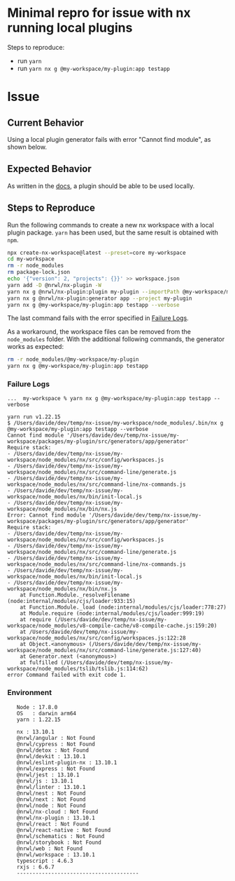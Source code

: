 # Minimal repro for issue with nx running local plugins

Steps to reproduce:

- run `yarn`
- run `yarn nx g @my-workspace/my-plugin:app testapp`

# Issue

<!-- Please do your best to fill out all of the sections below! -->

## Current Behavior

<!-- What is the behavior that currently you experience? -->

Using a local plugin generator fails with error "Cannot find module", as shown below.

## Expected Behavior

<!-- What is the behavior that you expect to happen? -->
<!-- Is this a regression? .i.e Did this used to be the behavior at one point?  -->

As written in the [docs](https://nx.dev/nx-plugin/overview#using-your-nx-plugin), a plugin should be able to be used locally.

## Steps to Reproduce

<!-- Help us help you by making it easy for us to reproduce your issue! -->

<!-- Can you reproduce this on https://github.com/nrwl/nx-examples? -->
<!-- If so, open a PR with your changes and link it below. -->
<!-- If not, please provide a minimal Github repo -->
<!-- At the very least, provide as much detail as possible to help us reproduce the issue -->

<!-- Remove this line -->

Run the following commands to create a new nx workspace with a local plugin package. `yarn` has been used, but the same result is obtained with `npm`.

```sh
npx create-nx-workspace@latest --preset=core my-workspace
cd my-workspace
rm -r node_modules
rm package-lock.json
echo '{"version": 2, "projects": {}}' >> workspace.json
yarn add -D @nrwl/nx-plugin -W
yarn nx g @nrwl/nx-plugin:plugin my-plugin --importPath @my-workspace/my-plugin
yarn nx g @nrwl/nx-plugin:generator app --project my-plugin
yarn nx g @my-workspace/my-plugin:app testapp --verbose
```

The last command fails with the error specified in [Failure Logs](#failure-logs).

As a workaround, the workspace files can be removed from the `node_modules` folder. With the additional following commands, the generator works as expected:

```sh
rm -r node_modules/@my-workspace/my-plugin
yarn nx g @my-workspace/my-plugin:app testapp
```

### Failure Logs

<!-- Please include any relevant log snippets or files here. -->

```
...  my-workspace % yarn nx g @my-workspace/my-plugin:app testapp --verbose

yarn run v1.22.15
$ /Users/davide/dev/temp/nx-issue/my-workspace/node_modules/.bin/nx g @my-workspace/my-plugin:app testapp --verbose
Cannot find module '/Users/davide/dev/temp/nx-issue/my-workspace/packages/my-plugin/src/generators/app/generator'
Require stack:
- /Users/davide/dev/temp/nx-issue/my-workspace/node_modules/nx/src/config/workspaces.js
- /Users/davide/dev/temp/nx-issue/my-workspace/node_modules/nx/src/command-line/generate.js
- /Users/davide/dev/temp/nx-issue/my-workspace/node_modules/nx/src/command-line/nx-commands.js
- /Users/davide/dev/temp/nx-issue/my-workspace/node_modules/nx/bin/init-local.js
- /Users/davide/dev/temp/nx-issue/my-workspace/node_modules/nx/bin/nx.js
Error: Cannot find module '/Users/davide/dev/temp/nx-issue/my-workspace/packages/my-plugin/src/generators/app/generator'
Require stack:
- /Users/davide/dev/temp/nx-issue/my-workspace/node_modules/nx/src/config/workspaces.js
- /Users/davide/dev/temp/nx-issue/my-workspace/node_modules/nx/src/command-line/generate.js
- /Users/davide/dev/temp/nx-issue/my-workspace/node_modules/nx/src/command-line/nx-commands.js
- /Users/davide/dev/temp/nx-issue/my-workspace/node_modules/nx/bin/init-local.js
- /Users/davide/dev/temp/nx-issue/my-workspace/node_modules/nx/bin/nx.js
    at Function.Module._resolveFilename (node:internal/modules/cjs/loader:933:15)
    at Function.Module._load (node:internal/modules/cjs/loader:778:27)
    at Module.require (node:internal/modules/cjs/loader:999:19)
    at require (/Users/davide/dev/temp/nx-issue/my-workspace/node_modules/v8-compile-cache/v8-compile-cache.js:159:20)
    at /Users/davide/dev/temp/nx-issue/my-workspace/node_modules/nx/src/config/workspaces.js:122:28
    at Object.<anonymous> (/Users/davide/dev/temp/nx-issue/my-workspace/node_modules/nx/src/command-line/generate.js:127:40)
    at Generator.next (<anonymous>)
    at fulfilled (/Users/davide/dev/temp/nx-issue/my-workspace/node_modules/tslib/tslib.js:114:62)
error Command failed with exit code 1.
```

### Environment

<!-- It's important for us to know the context in which you experience this behavior! -->
<!-- Please paste the result of `nx report` below! -->

```
   Node : 17.8.0
   OS   : darwin arm64
   yarn : 1.22.15

   nx : 13.10.1
   @nrwl/angular : Not Found
   @nrwl/cypress : Not Found
   @nrwl/detox : Not Found
   @nrwl/devkit : 13.10.1
   @nrwl/eslint-plugin-nx : 13.10.1
   @nrwl/express : Not Found
   @nrwl/jest : 13.10.1
   @nrwl/js : 13.10.1
   @nrwl/linter : 13.10.1
   @nrwl/nest : Not Found
   @nrwl/next : Not Found
   @nrwl/node : Not Found
   @nrwl/nx-cloud : Not Found
   @nrwl/nx-plugin : 13.10.1
   @nrwl/react : Not Found
   @nrwl/react-native : Not Found
   @nrwl/schematics : Not Found
   @nrwl/storybook : Not Found
   @nrwl/web : Not Found
   @nrwl/workspace : 13.10.1
   typescript : 4.6.3
   rxjs : 6.6.7
   ---------------------------------------
```
